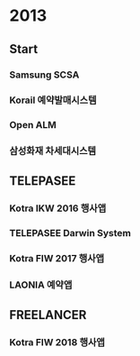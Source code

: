 # 2013

## Start

### Samsung SCSA

### Korail 예약발매시스템

### Open ALM

### 삼성화재 차세대시스템

## TELEPASEE

### Kotra IKW 2016 행사앱

### TELEPASEE Darwin System

### Kotra FIW 2017 행사앱

### LAONIA 예약앱

## FREELANCER

### Kotra FIW 2018 행사앱
